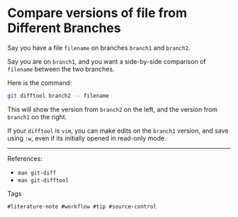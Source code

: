 # Compare versions of file from Different Branches

Say you have a file `filename` on branches `branch1` and `branch2`.

Say you are on `branch1`, and you want a side-by-side comparison of
`filename` between the two branches.

Here is the command:

```sh
git difftool branch2 -- filename
```

This will show the version from `branch2` on the left, and the version
from `branch1` on the right.

If your `difftool` is `vim`, you can make edits on the `branch1`
version, and save using `:w`, even if its initially opened in read-only
mode.

---

References:

* `man git-diff`
* `man git-difftool`

Tags

    #literature-note #workflow #tip #source-control
